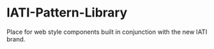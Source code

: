 # IATI-Pattern-Library
Place for web style components built in conjunction with the new IATI brand.
